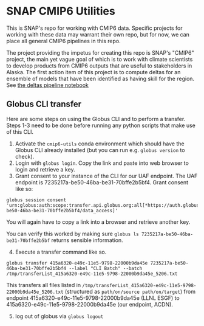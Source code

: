 # SNAP CMIP6 Utilities

This is SNAP's repo for working with CMIP6 data. Specific projects for working with these data may warrant their own repo, but for now, we can place all general CMIP6 pipelines in this repo. 

The project providing the impetus for creating this repo is SNAP's "CMIP6" project, the main yet vague goal of which is to work with climate scientists to develop products from CMIP6 outputs that are useful to stakeholders in Alaska. The first action item of this project is to compute deltas for an ensemble of models that have been identified as having skill for the region. See [the deltas pipeline notebook](deltas_pipeline.ipynb)

## Globus CLI transfer

Here are some steps on using the Globus CLI and to perform a transfer. Steps 1-3 need to be done before running any python scripts that make use of this CLI.

1. Activate the `cmip6-utils` conda environment which should have the Globus CLI already installed (but you can run e.g. `globus version` to check).
2. Login with `globus login`. Copy the link and paste into web browser to login and retrieve a key.
3. Grant consent to your instance of the CLI for our UAF endpoint. The UAF endpoint is 7235217a-be50-46ba-be31-70bffe2b5bf4. Grant consent like so:

```
globus session consent 'urn:globus:auth:scope:transfer.api.globus.org:all[*https://auth.globus.org/scopes/7235217a-be50-46ba-be31-70bffe2b5bf4/data_access]'
```

You will again have to copy a link into a browser and retrieve another key.

You can verify this worked by making sure `globus ls 7235217a-be50-46ba-be31-70bffe2b5bf` returns sensible information. 

4. Execute a transfer command like so.

```
globus transfer 415a6320-e49c-11e5-9798-22000b9da45e 7235217a-be50-46ba-be31-70bffe2b5bf4 --label "CLI Batch" --batch /tmp/transferList_415a6320-e49c-11e5-9798-22000b9da45e_5206.txt
```

This transfers all files listed in `/tmp/transferList_415a6320-e49c-11e5-9798-22000b9da45e_5206.txt` (structured as `path/on/source path/on/target`) from endpoint 415a6320-e49c-11e5-9798-22000b9da45e (LLNL ESGF) to 415a6320-e49c-11e5-9798-22000b9da45e (our endpoint, ACDN).

5. log out of globus via `globus logout`
